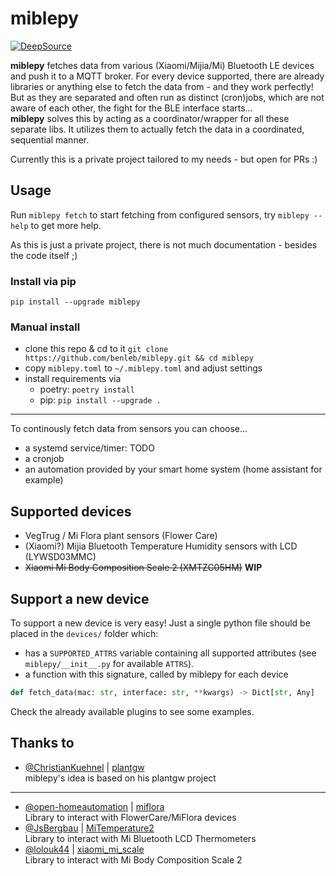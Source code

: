 # miblepy

[![DeepSource](https://static.deepsource.io/deepsource-badge-light-mini.svg)](https://deepsource.io/gh/benleb/miblepy/?ref=repository-badge)

**miblepy** fetches data from various (Xiaomi/Mijia/Mi) Bluetooth LE devices and push it to a MQTT broker. For every device supported, there are already libraries or anything else to fetch the data from - and they work perfectly! But as they are separated and often run as distinct (cron)jobs, which are not aware of each other, the fight for the BLE interface starts...  
**miblepy** solves this by acting as a coordinator/wrapper for all these separate libs. It utilizes them to actually fetch the data in a coordinated, sequential manner.  

Currently this is a private project tailored to my needs - but open for PRs :)

## Usage

Run `miblepy fetch` to start fetching from configured sensors, try `miblepy --help` to get more help.

As this is just a private project, there is not much documentation - besides the code itself ;)

### Install via pip

`pip install --upgrade miblepy`

### Manual install

* clone this repo & cd to it `git clone https://github.com/benleb/miblepy.git && cd miblepy`
* copy `miblepy.toml` to `~/.miblepy.toml` and adjust settings
* install requirements via
  * poetry: `poetry install`
  * pip: `pip install --upgrade .`

---

To continously fetch data from sensors you can choose...

* a systemd service/timer: TODO
* a cronjob
* an automation provided by your smart home system (home assistant for example)

## Supported devices

* VegTrug / Mi Flora plant sensors (Flower Care)
* (Xiaomi?) Mijia Bluetooth Temperature Humidity sensors with LCD (LYWSD03MMC)
* ~~Xiaomi Mi Body Composition Scale 2 (XMTZC05HM)~~ **WIP**

## Support a new device

To support a new device is very easy! Just a single python file should be placed in the `devices/` folder which:

* has a `SUPPORTED_ATTRS` variable containing all supported attributes (see `miblepy/__init__.py` for available `ATTRS`).
* a function with this signature, called by miblepy for each device  

```python
def fetch_data(mac: str, interface: str, **kwargs) -> Dict[str, Any]
```

Check the already available plugins to see some examples.

## Thanks to

* [@ChristianKuehnel](https://github.com/ChristianKuehnel) | [plantgw](https://github.com/ChristianKuehnel/plantgateway)  
miblepy's idea is based on his plantgw project

---

* [@open-homeautomation](https://github.com/open-homeautomation) | [miflora](https://github.com/open-homeautomation/miflora)  
Library to interact with FlowerCare/MiFlora devices
* [@JsBergbau](https://github.com/JsBergbau) | [MiTemperature2](https://github.com/JsBergbau/MiTemperature2)  
Library to interact with Mi Bluetooth LCD Thermometers
* [@lolouk44](https://github.com/lolouk44) | [xiaomi_mi_scale](https://github.com/lolouk44/xiaomi_mi_scale)  
Library to interact with Mi Body Composition Scale 2
